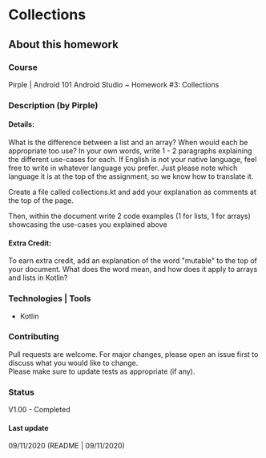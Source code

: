 # Collections

## About this homework

### Course
Pirple | Android 101 
Android Studio ~ Homework #3:  Collections

### Description (by Pirple)

#### Details:
 What is the difference between a list and an array? When would each be appropriate too use? In your own words, write 1 - 2 paragraphs explaining the different use-cases for each. If English is not your native language, feel free to write in whatever language you prefer. Just please note which language it is at the top of the assignment, so we know how to translate it.

Create a file called collections.kt and add your explanation as comments at the top of the page.

Then, within the document write 2 code examples (1 for lists, 1 for arrays) showcasing the use-cases you explained above

#### Extra Credit:
To earn extra credit, add an explanation of the word "mutable" to the top of your document. What does the word mean, and how does it apply to arrays and lists in Kotlin?

### Technologies | Tools
- Kotlin

### Contributing
Pull requests are welcome. For major changes, please open an issue first to discuss what you would like to change.  
Please make sure to update tests as appropriate (if any).

### Status
V1.00 - Completed

#### Last update
09/11/2020
(README | 09/11/2020)
